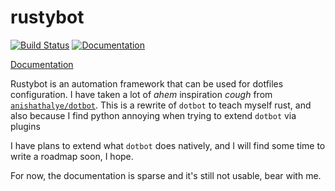 # rustybot

[![Build Status](https://github.com/miguelandres/rustybot/actions/workflows/rust_build_and_test.yml/badge.svg?branch=main)](https://github.com/miguelandres/rustybot/actions/workflows/rust_build_and_test.yml)
[![Documentation](https://github.com/miguelandres/rustybot/actions/workflows/rust_doc_generator.yml/badge.svg?branch=main)](https://miguelandres.github.io/rustybot/rustybot_core/)

[Documentation](https://miguelandres.github.io/rustybot/rustybot_core/)

Rustybot is an automation framework that can be used for dotfiles configuration.
I have taken a lot of *ahem* inspiration *cough* from
[`anishathalye/dotbot`](https://github.com/anishathalye/dotbot). This is a
rewrite of `dotbot` to teach myself rust, and also because I find python
annoying when trying to extend `dotbot` via plugins

I have plans to extend what `dotbot` does natively, and I will find some time to
write a roadmap soon, I hope.

For now, the documentation is sparse and it's still not usable, bear with me.
